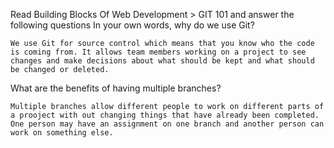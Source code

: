 Read Building Blocks Of Web Development > GIT 101 and answer the following questions
In your own words, why do we use Git?

    We use Git for source control which means that you know who the code is coming from. It allows team members working on a project to see changes and make decisions about what should be kept and what should be changed or deleted.

What are the benefits of having multiple branches?

    Multiple branches allow different people to work on different parts of a prooject with out changing things that have already been completed. One person may have an assignment on one branch and another person can work on something else.